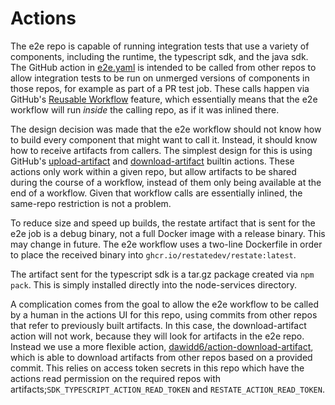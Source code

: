 # Actions

The e2e repo is capable of running integration tests that use a variety of components,
including the runtime, the typescript sdk, and the java sdk. The GitHub action in 
[e2e.yaml](../../.github/workflows/e2e.yaml) is intended to be called from other repos 
to allow integration tests to be run on unmerged versions of components in those repos,
for example as part of a PR test job. These calls happen via GitHub's 
[Reusable Workflow](https://docs.github.com/en/actions/using-workflows/reusing-workflows)
feature, which essentially means that the e2e workflow will run *inside* the calling repo,
as if it was inlined there.

The design decision was made that the e2e workflow should not know how to build every
component that might want to call it. Instead, it should know how to receive artifacts
from callers. The simplest design for this is using GitHub's 
[upload-artifact](https://github.com/actions/upload-artifact) and
[download-artifact](https://github.com/actions/download-artifact) builtin actions. These
actions only work within a given repo, but allow artifacts to be shared during the course
of a workflow, instead of them only being available at the end of a workflow. Given that
workflow calls are essentially inlined, the same-repo restriction is not a problem.

To reduce size and speed up builds, the restate artifact that is sent for the e2e job is
a debug binary, not a full Docker image with a release binary. This may change in future.
The e2e workflow uses a two-line Dockerfile in order to place the received binary into
`ghcr.io/restatedev/restate:latest`.

The artifact sent for the typescript sdk is a tar.gz package created via `npm pack`. This
is simply installed directly into the node-services directory.

A complication comes from the goal to allow the e2e workflow to be called by a human in
the actions UI for this repo, using commits from other repos that refer to previously built
artifacts. In this case, the download-artifact action will not work, because
they will look for artifacts in the e2e repo. Instead we use a more flexible action,
[dawidd6/action-download-artifact](https://github.com/dawidd6/action-download-artifact),
which is able to download artifacts from other repos based on a provided commit. This relies
on access token secrets in this repo which have the actions read permission on the 
required repos with artifacts;`SDK_TYPESCRIPT_ACTION_READ_TOKEN` and
`RESTATE_ACTION_READ_TOKEN`.
